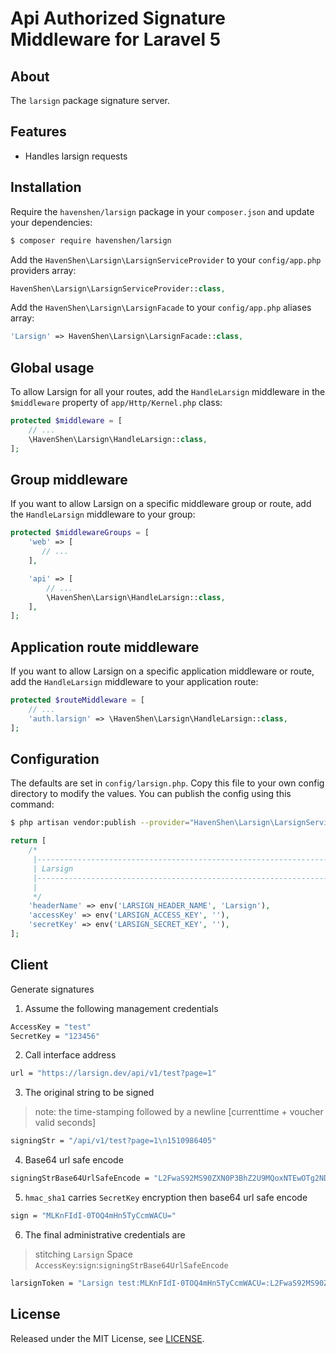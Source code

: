 # Api Authorized Signature Middleware for Laravel 5


## About

The `larsign` package signature server.

## Features

* Handles larsign requests

## Installation

Require the `havenshen/larsign` package in your `composer.json` and update your dependencies:
```sh
$ composer require havenshen/larsign
```

Add the `HavenShen\Larsign\LarsignServiceProvider` to your `config/app.php` providers array:
```php
HavenShen\Larsign\LarsignServiceProvider::class,
```

Add the `HavenShen\Larsign\LarsignFacade` to your `config/app.php` aliases array:
```php
'Larsign' => HavenShen\Larsign\LarsignFacade::class,
```

## Global usage

To allow Larsign for all your routes, add the `HandleLarsign` middleware in the `$middleware` property of  `app/Http/Kernel.php` class:

```php
protected $middleware = [
    // ...
    \HavenShen\Larsign\HandleLarsign::class,
];
```

## Group middleware

If you want to allow Larsign on a specific middleware group or route, add the `HandleLarsign` middleware to your group:

```php
protected $middlewareGroups = [
    'web' => [
       // ...
    ],

    'api' => [
        // ...
        \HavenShen\Larsign\HandleLarsign::class,
    ],
];
```

## Application route middleware

If you want to allow Larsign on a specific application middleware or route, add the `HandleLarsign` middleware to your application route:

```php
protected $routeMiddleware = [
    // ...
    'auth.larsign' => \HavenShen\Larsign\HandleLarsign::class,
];
```

## Configuration

The defaults are set in `config/larsign.php`. Copy this file to your own config directory to modify the values. You can publish the config using this command:
```sh
$ php artisan vendor:publish --provider="HavenShen\Larsign\LarsignServiceProvider"
```

    
```php
return [
    /*
     |--------------------------------------------------------------------------
     | Larsign
     |--------------------------------------------------------------------------
     |
     */
    'headerName' => env('LARSIGN_HEADER_NAME', 'Larsign'),
    'accessKey' => env('LARSIGN_ACCESS_KEY', ''),
    'secretKey' => env('LARSIGN_SECRET_KEY', ''),
];
```
## Client

Generate signatures

1. Assume the following management credentials

```sh
AccessKey = "test"
SecretKey = "123456"
```

2. Call interface address

```sh
url = "https://larsign.dev/api/v1/test?page=1"
```

3. The original string to be signed
> note: the time-stamping followed by a newline [currenttime + voucher valid seconds]

```sh
signingStr = "/api/v1/test?page=1\n1510986405"
```

4. Base64 url safe encode

```sh
signingStrBase64UrlSafeEncode = "L2FwaS92MS90ZXN0P3BhZ2U9MQoxNTEwOTg2NDY1"
```

5. `hmac_sha1` carries `SecretKey` encryption then base64 url safe encode

```sh
sign = "MLKnFIdI-0TOQ4mHn5TyCcmWACU="
```


6. The final administrative credentials are 
> stitching `Larsign` Space `AccessKey`:`sign`:`signingStrBase64UrlSafeEncode`

```sh
larsignToken = "Larsign test:MLKnFIdI-0TOQ4mHn5TyCcmWACU=:L2FwaS92MS90ZXN0P3BhZ2U9MQoxNTEwOTg2NDY1"
```

## License

Released under the MIT License, see [LICENSE](LICENSE).

